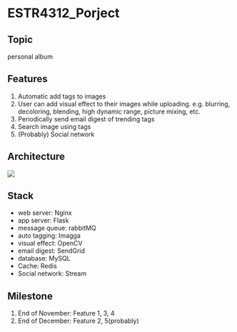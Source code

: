 # ESTR4312_Porject
## Topic
personal album
## Features
1. Automatic add tags to images
2. User can add visual effect to their images while uploading. e.g. blurring, decoloring, blending, high dynamic range, picture mixing, etc.
3. Periodically send email digest of trending tags
4. Search image using tags
5. (Probably) Social network

## Architecture
![](design.png)

## Stack
* web server: Nginx
* app server: Flask
* message queue: rabbitMQ
* auto tagging: Imagga
* visual effect: OpenCV
* email digest: SendGrid
* database: MySQL
* Cache: Redis
* Social network: Stream

## Milestone
1. End of November: Feature 1, 3, 4
2. End of December: Feature 2, 5(probably)
